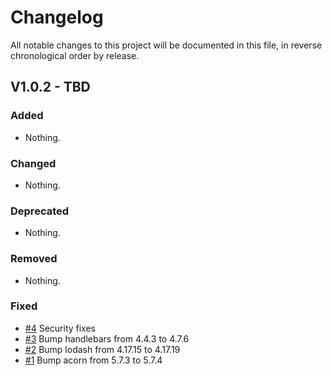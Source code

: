 # Changelog

All notable changes to this project will be documented in this file, in reverse chronological order by release.

## V1.0.2 - TBD

### Added

- Nothing.

### Changed

- Nothing.

### Deprecated

- Nothing.

### Removed

- Nothing.

### Fixed

- [#4](https://github.com/elie29/autodestroy/issues/4) Security fixes
- [#3](https://github.com/elie29/autodestroy/pull/3) Bump handlebars from 4.4.3 to 4.7.6
- [#2](https://github.com/elie29/autodestroy/pull/2) Bump lodash from 4.17.15 to 4.17.19
- [#1](https://github.com/elie29/autodestroy/pull/1) Bump acorn from 5.7.3 to 5.7.4
